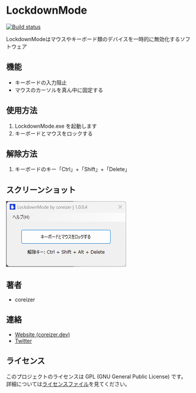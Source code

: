 # LockdownMode

[![Build status](https://ci.appveyor.com/api/projects/status/m1swbs685ntqw01w?svg=true)](https://ci.appveyor.com/project/coreizer/lockdownmode)

LockdownModeはマウスやキーボード類のデバイスを一時的に無効化するソフトウェア
## 機能

- キーボードの入力阻止
- マウスのカーソルを真ん中に固定する

## 使用方法

1.  LockdownMode.exe を起動します
2.  キーボードとマウスをロックする

## 解除方法

1.  キーボードのキー「Ctrl」+「Shift」+「Delete」

## スクリーンショット

![ScreenShot](./docs/screenshot.png)

## 著者

- coreizer

## 連絡

- [Website (coreizer.dev)](https://www.coreizer.dev)
- [Twitter](https://www.twitter.com/coreizer)

## ライセンス

このプロジェクトのライセンスは GPL (GNU General Public License) です。 詳細については[ライセンスファイル](LICENSE)を見てください。
